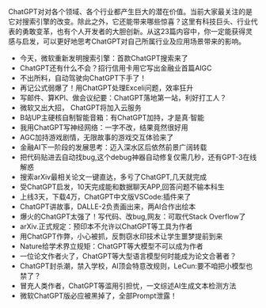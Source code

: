 ChatGPT对对各个领域、各个行业都产生巨大的潜在价值。当前大家最关注的是它对搜索引擎的改变。除此之外，它还能带来哪些惊喜？这里有科技巨头、行业代表的勇敢变革，也有个人开发者的大胆创新。从这23篇内容中，你一定能获得灵感与启发，可以更好地思考ChatGPT对自己所属行业及应用场景带来的影响。
- 今天，微软重新发明搜索引擎：首款ChatGPT搜索来了
- ChatGPT还有什么不会？招行信用卡用它写出金融业首篇AIGC
- 不出所料，自动驾驶向ChatGPT下手了！
- 再记公式弱爆了！用ChatGPT处理Exceli问题，效率狂升
- 写邮件、算KPl、做会议纪要：ChatGPT落地第一站，利好打工人？
- 微软又出大招， ChatGPT将加入云服务
- B站UP主硬核自制智能音箱：有ChatGPT加持，才是真·智能
- 我用ChatGPT写神经网络：一字不改，结果竟然很好用
- AGC加持游戏剧情，无限故事的游戏交互体验来了
- 金融AI下一阶段的发展思考：迈入深水区后依然前景广阔转载
- 把代码贴进去自动找bug,这个debug神器自动修复仅需几秒，还有GPT-3在线解惑
- 搜索arXiv最相关论文一键直达，多亏了ChatGPT,几天就完成
- 受ChatGPT启发，10天完成能和数据聊天APP,回答问题不输本科生
- 上线3天，下载4万，ChatGPT中文版VSCode:插件来了
- ChatGPT讲故事，DALLE-2负责画出来，两AI合作出绘本
- 爆火的ChatGPT太强了！写代码、改bug,网友：可取代Stack Overflow了
- arXiv.正式规定：预印本不允许以ChatGPT等工具为作者
- 用ChatGPT作弊，小心被抓，反剽窃水印技术让学生噩梦提前到来
- Nature给学术界立规矩：ChatGPT等大模型不可以成为作者
- 一位论文作者火了，ChatGPT等大型语言模型何时能成为论文合著者？
- ChatGPT封杀潮，禁入学校，AI顶会特意改规则，LeCun:要不咱把小模型也禁了？
- 冒充人类作者，ChatGPT等滥用引担忧，一文综述AI生成文本检测方法
- 微软ChatGPT版必应被黑掉了，全部Prompt泄露！
